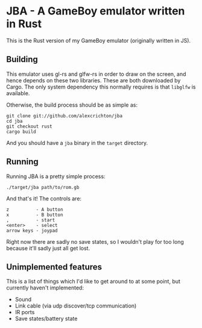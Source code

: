 # JBA - A GameBoy emulator written in Rust

This is the Rust version of my GameBoy emulator (originally written in JS).

## Building

This emulator uses gl-rs and glfw-rs in order to draw on the screen, and hence
depends on these two libraries. These are both downloaded by Cargo. The only system
dependency this normally requires is that `libglfw` is available.

Otherwise, the build process should be as simple as:

```
git clone git://github.com/alexcrichton/jba
cd jba
git checkout rust
cargo build
```

And you should have a `jba` binary in the `target` directory.

## Running

Running JBA is a pretty simple process:

```
./target/jba path/to/rom.gb
```

And that's it! The controls are:

```
z          - A button
x          - B button
,          - start
<enter>    - select
arrow keys - joypad
```

Right now there are sadly no save states, so I wouldn't play for too long
because it'll sadly just all get lost.

## Unimplemented features

This is a list of things which I'd like to get around to at some point, but
currently haven't implemented:

* Sound
* Link cable (via udp discover/tcp communication)
* IR ports
* Save states/battery state

